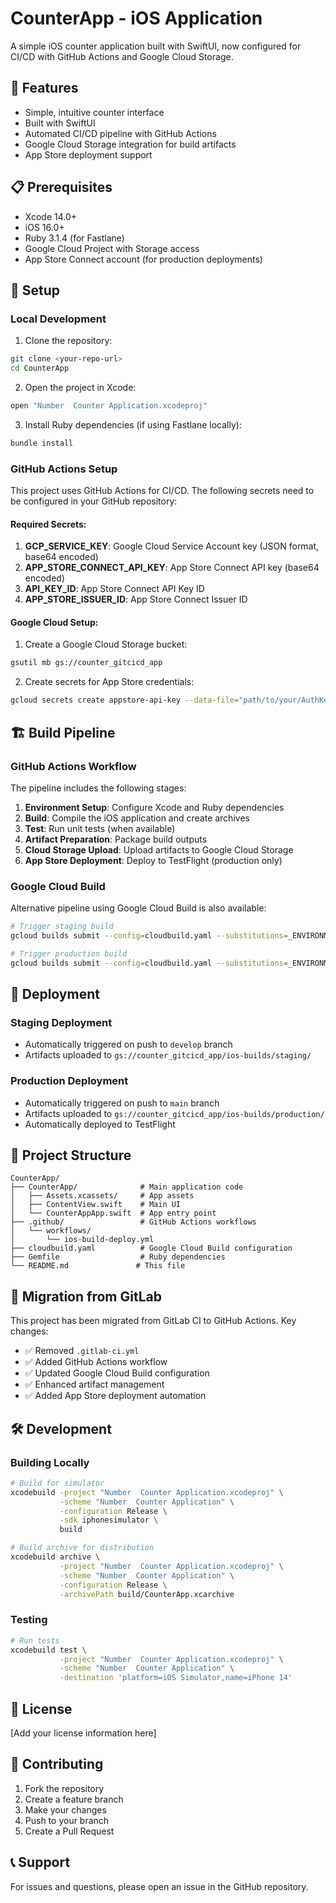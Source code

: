 # CounterApp - iOS Application

A simple iOS counter application built with SwiftUI, now configured for CI/CD with GitHub Actions and Google Cloud Storage.

## 🚀 Features

- Simple, intuitive counter interface
- Built with SwiftUI
- Automated CI/CD pipeline with GitHub Actions
- Google Cloud Storage integration for build artifacts
- App Store deployment support

## 📋 Prerequisites

- Xcode 14.0+
- iOS 16.0+
- Ruby 3.1.4 (for Fastlane)
- Google Cloud Project with Storage access
- App Store Connect account (for production deployments)

## 🔧 Setup

### Local Development

1. Clone the repository:
```bash
git clone <your-repo-url>
cd CounterApp
```

2. Open the project in Xcode:
```bash
open "Number  Counter Application.xcodeproj"
```

3. Install Ruby dependencies (if using Fastlane locally):
```bash
bundle install
```

### GitHub Actions Setup

This project uses GitHub Actions for CI/CD. The following secrets need to be configured in your GitHub repository:

#### Required Secrets:

1. **GCP_SERVICE_KEY**: Google Cloud Service Account key (JSON format, base64 encoded)
2. **APP_STORE_CONNECT_API_KEY**: App Store Connect API key (base64 encoded)
3. **API_KEY_ID**: App Store Connect API Key ID
4. **APP_STORE_ISSUER_ID**: App Store Connect Issuer ID

#### Google Cloud Setup:

1. Create a Google Cloud Storage bucket:
```bash
gsutil mb gs://counter_gitcicd_app
```

2. Create secrets for App Store credentials:
```bash
gcloud secrets create appstore-api-key --data-file="path/to/your/AuthKey_XXXXXXXXXX.p8"
```

## 🏗️ Build Pipeline

### GitHub Actions Workflow

The pipeline includes the following stages:

1. **Environment Setup**: Configure Xcode and Ruby dependencies
2. **Build**: Compile the iOS application and create archives
3. **Test**: Run unit tests (when available)
4. **Artifact Preparation**: Package build outputs
5. **Cloud Storage Upload**: Upload artifacts to Google Cloud Storage
6. **App Store Deployment**: Deploy to TestFlight (production only)

### Google Cloud Build

Alternative pipeline using Google Cloud Build is also available:

```bash
# Trigger staging build
gcloud builds submit --config=cloudbuild.yaml --substitutions=_ENVIRONMENT=staging

# Trigger production build
gcloud builds submit --config=cloudbuild.yaml --substitutions=_ENVIRONMENT=production,_APP_STORE_ISSUER_ID=your-issuer-id,_API_KEY_ID=your-key-id
```

## 🚀 Deployment

### Staging Deployment

- Automatically triggered on push to `develop` branch
- Artifacts uploaded to `gs://counter_gitcicd_app/ios-builds/staging/`

### Production Deployment

- Automatically triggered on push to `main` branch
- Artifacts uploaded to `gs://counter_gitcicd_app/ios-builds/production/`
- Automatically deployed to TestFlight

## 📱 Project Structure

```
CounterApp/
├── CounterApp/              # Main application code
│   ├── Assets.xcassets/     # App assets
│   ├── ContentView.swift    # Main UI
│   └── CounterAppApp.swift  # App entry point
├── .github/                 # GitHub Actions workflows
│   └── workflows/
│       └── ios-build-deploy.yml
├── cloudbuild.yaml          # Google Cloud Build configuration
├── Gemfile                  # Ruby dependencies
└── README.md               # This file
```

## 🔄 Migration from GitLab

This project has been migrated from GitLab CI to GitHub Actions. Key changes:

- ✅ Removed `.gitlab-ci.yml`
- ✅ Added GitHub Actions workflow
- ✅ Updated Google Cloud Build configuration
- ✅ Enhanced artifact management
- ✅ Added App Store deployment automation

## 🛠️ Development

### Building Locally

```bash
# Build for simulator
xcodebuild -project "Number  Counter Application.xcodeproj" \
           -scheme "Number  Counter Application" \
           -configuration Release \
           -sdk iphonesimulator \
           build

# Build archive for distribution
xcodebuild archive \
           -project "Number  Counter Application.xcodeproj" \
           -scheme "Number  Counter Application" \
           -configuration Release \
           -archivePath build/CounterApp.xcarchive
```

### Testing

```bash
# Run tests
xcodebuild test \
           -project "Number  Counter Application.xcodeproj" \
           -scheme "Number  Counter Application" \
           -destination 'platform=iOS Simulator,name=iPhone 14'
```

## 📄 License

[Add your license information here]

## 🤝 Contributing

1. Fork the repository
2. Create a feature branch
3. Make your changes
4. Push to your branch
5. Create a Pull Request

## 📞 Support

For issues and questions, please open an issue in the GitHub repository. 